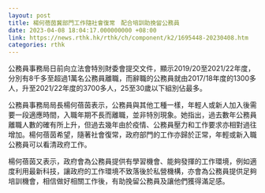 ```yaml
---
layout: post
title: 楊何蓓茵冀部門工作隨社會復常　配合培訓助挽留公務員
date: 2023-04-08 18:04:17.000000000 +08:00
link: https://news.rthk.hk/rthk/ch/component/k2/1695448-20230408.htm
categories: rthk
---
```


公務員事務局日前向立法會特別財委會提交文件，顯示2019/20至2021/22年度，分別有8千多至超過1萬名公務員離職，而辭職的公務員就由2017/18年度的1300多人，升至2021/22年度的3700多人，25至30歲以下組別佔最多。

公務員事務局局長楊何蓓茵表示，公務員與其他工種一樣，年輕人或新人加入後需要一段適應時間，入職年期不長而離職，並非特別現象。她指出，過去數年公務員離職人數的確有所上升，但過去幾年由於疫情、公務員壓力和工作要求亦相對過往增加。楊何蓓茵希望，隨著社會復常，政府部門的工作亦歸於正常，年輕或新入職公務員可以看清政府工作。

楊何蓓茵又表示，政府會為公務員提供有學習機會、能夠發揮的工作環境，例如適度利用最新科技，讓政府的工作環境不致落後於私營機構，亦會為公務員提供足夠培訓機會，相信做好相關工作後，有助挽留公務員及讓他們獲得滿足感。
